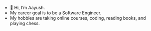 - 👋 Hi, I’m Aayush. 
- My career goal is to be a Software Engineer.
- My hobbies are taking online courses, coding, reading books, and playing chess.


<!---
thisisaayush/thisisaayush is a ✨ special ✨ repository because its `README.md` (this file) appears on your GitHub profile.
You can click the Preview link to take a look at your changes.
--->
